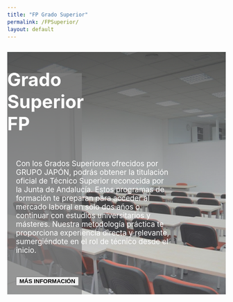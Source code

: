 ```yaml
---
title: "FP Grado Superior"
permalink: /FPSuperior/
layout: default
---
```



<div class="splash-container">
  <!-- Full-width background image -->
  <img src="/assets/images/CABECERA.png" alt="Full Width Image" class="splash-image">

  <!-- Grey transparent background image -->
  <div class="grey-background"></div>

  <!-- Text title at top right -->
  <div class="top-left">Grado Superior FP</div>

  <!-- Right image upfront -->
  <img src="/assets/images/profesorPablo2.png" alt="Right Image" class="right-image">

  <!-- Text content at bottom left -->
  <div class="bottom-left">
    <p>Con los Grados Superiores ofrecidos por GRUPO JAPÓN, podrás obtener la titulación oficial de Técnico Superior reconocida por la Junta de Andalucía. Estos programas de formación te preparan para acceder al mercado laboral en solo dos años o continuar con estudios universitarios y másteres. Nuestra metodología práctica te proporciona experiencia directa y relevante, sumergiéndote en el rol de técnico desde el inicio.</p>
    <button class="plan-button2" onclick="location.href='https://japonformacion.netlify.app/contacto/'" style="font-weight: 700;">MÁS INFORMACIÓN</button>
  </div>
</div>


<style>
  .splash-container {
  position: relative;
  width: 100%;
  max-width: none;
  overflow: hidden;
  margin-bottom: 3em;
  padding: 0;
  padding-top: 3.5em;
  margin-top: 2em;
  display: grid;
  grid-template-columns: repeat(2, 1fr); /* 2 columns: auto for image width, 1fr for rest */
  grid-template-rows: 142px 1fr; /* 2 rows: auto for title, auto for text */
  grid-column-gap: 20px; /* Adjust spacing between columns */
  grid-row-gap: 20px; /* Adjust spacing between rows */
  align-items: end;
}

.splash-image {
  width: 100%;
  height: 100%;
  position: absolute;
  top: 0;
  left: 0;
  object-fit: cover;
  z-index: -1;
  margin: 0;
}

.top-left {
  grid-row: 1 / 2; /* First row */
  grid-column: 1 / 2; /* Now in the first column */
  font-size: 42px;
  font-weight: 700;
  color: white;
  z-index: 10; /* Ensure above background image */
  text-align: left;
  margin-right: 6.25em;
  margin-left: auto;
}

.right-image {
  grid-row: 1 / 3; /* Both rows */
  grid-column: 2 / 3; /* Now in the second column */
  width: 370px;
  z-index: 10; /* Ensure above background image */
  margin: 0 auto;
  transform: translateX(calc(-50% + 80px));
}

.grey-background {
  background-color: rgba(127, 127, 127, 0.7); /* Semi-transparent grey */
  position: absolute; /* Ensures it stays within the container */
  top: 0;
  left: 0;
  width: 50%; /* Occupy the left half of the splash container */
  height: 100%; /* Full height of the splash container */
  z-index: 5; /* Below the text but above the background image */
  margin-top: 3.5em;
  transform: translateX(-80px);
}

.bottom-left {
  z-index: 10;
  max-width: 600px;
  text-align: left;
  margin-left: auto;
  margin-right: 3em;
  color: white;
  padding: 20px;
  align-self: start;
}

.bottom-left p {
  font-size: 17px;
  margin-bottom: 3em;
}

/* Breakpoint for 3x1 Grid Layout */
@media (min-width: 1024px) {
  .splash-container {
    grid-template-columns: repeat(3, 1fr); /* 3 columns */
    grid-template-rows: 1fr; /* 1 row */
    grid-column-gap: 20px;
    grid-row-gap: 0; /* No row gaps since it's a single row */
  }

  .top-left {
    grid-column: 1 / 2; /* Position the title in the first column */
    grid-row: 1 / 2; /* Single row */
  }

  .right-image {
    grid-column: 3 / 4; /* Move the image to the third column */
    grid-row: 1 / 2; /* Same row */
    width: 370px;
    z-index: 10;
    margin: 0 auto;
    transform: translateX(0); /* Adjust alignment */
  }

  .bottom-left {
    grid-column: 2 / 3; /* Place the text in the second column */
    grid-row: 1 / 2;
    margin-left: 0;
    margin-right: 0;
  }

  .grey-background {
    width: 100%; /* Make sure it covers all columns */
    height: 100%;
    transform: translateX(0); /* Adjust translation */
  }
}



<div style="text-align:center;">
  Encuentra tu título FP oficial
</div>

<div class="plans-container">
  <a href="/FPMedio" class="plan">
    <h2>Grados Medios</h2>
    <p>Accede con el título de ESO, Bachillerato o mediante una prueba de acceso.</p>
  </a>

  <a href="/FPSuperior" class="plan">
    <h2>Grados Superiores</h2>
    <p>Accede con el título de Bachillerato, una FP de Grado Medio o Superior o mediante prueba de acceso.</p>
  </a>

  <a href="/payment_form/?plan=Premium" class="plan">
    <h2>Servicios educativos</h2>
    <p>Lo que sea</p>
  </a>
</div>


<div style="text-align:center; margin: 2em;">
  Preguntas frecuentes
</div>

<div class="faq-container">
  <div id="faq" class="faq">
    <button class="accordion">¿Pregunta 1?
      <img src="/assets/images/angulo-hacia-abajo.png" width="20" height="20" class="accordion-icon">
    </button>
    <div class="panel">
      <p>Respuesta a la pregunta 1.</p>
    </div>

    <button class="accordion">¿Pregunta 2?
      <img src="/assets/images/angulo-hacia-abajo.png" width="20" height="20" class="accordion-icon">
    </button>
    <div class="panel">
      <p>Respuesta a la pregunta 2.</p>
    </div>

    <button class="accordion">¿Pregunta 3?
      <img src="/assets/images/angulo-hacia-abajo.png" width="20" height="20" class="accordion-icon">
    </button>
    <div class="panel">
      <p>Respuesta a la pregunta 3.</p>
    </div>

    <button class="accordion">¿Pregunta 4?
      <img src="/assets/images/angulo-hacia-abajo.png" width="20" height="20" class="accordion-icon">
    </button>
    <div class="panel">
      <p>Respuesta a la pregunta 4.</p>
    </div>
  </div>
</div>



<div style="text-align:center; margin-top:7em">
  ¿Dudas? No te las guardes, pregúntanos.
</div>

<form name="contact" action="/_pages/success.html" method="POST" data-netlify="true" class="contact-form">
  <input type="hidden" name="subject" id="subject" value="Mensaje de (nombre)" />
  
  <p>
    <label for="name">Nombre:</label><br />
    <input type="text" id="name" name="name" required />
  </p>
  
  <p>
    <label for="email">Correo Electrónico:</label><br />
    <input type="email" id="email" name="email" required />
  </p>
  
  <p>
    <label for="phone">Teléfono:</label><br />
    <input type="tel" id="phone" name="phone" required />
  </p>
  
  <p>
    <label for="message">Mensaje:</label><br />
    <textarea id="message" name="message" rows="5" required></textarea>
  </p>
  
  <p style="text-align: center;">
    <button type="submit" class="submit-button">Enviar</button>
  </p>
</form>

<script>
  document.querySelector('form').addEventListener('submit', function(event) {
    var name = document.getElementById('name').value;
    var phone = document.getElementById('phone').value;
    var subjectField = document.getElementById('subject');
    subjectField.value = `Mensaje de ${name} - Teléfono: ${phone}`;
  });
</script>


<style>
.plans-container {
  display: flex;
  justify-content: center;
  flex-wrap: wrap;
}

.plan {
  width: 400px;
  padding: 20px;
  border: 1px solid #ccc;
  border-radius: 8px;
  background: white;
  text-align: center;
  margin: 60px 12px;
  text-decoration: none;
  color: inherit;
  transition: background-color 0.3s ease, box-shadow 0.3s ease;
}

.plan:hover {
  background-color: #f0f0f0;
  box-shadow: 0 4px 8px rgba(0, 0, 0, 0.2);
  text-decoration: none;
}

.plan h2, .plan p {
  margin: 0;
  color: inherit;
}

.contact-form {
  max-width: 600px;
  margin: 0 auto;
  text-align: left;
}

.faq-container {
  width: 100%;
  max-width: 41rem;
  margin: 4em auto;
  text-align: left;
}

.accordion {
  background-color: transparent !important;
  outline: 0 !important;
  width: 100%;
  padding: 20px;
  text-align: left;
  border: none;
  cursor: pointer;
  line-height: 40px;
  background-color: transparent;
  color: black;
  outline: none;
  display: flex;
  justify-content: space-between;
  align-items: center;
  border-top: 1px solid #ccc;
}

.accordion-icon {
  transition: transform 0.3s ease;
}

.accordion-icon.rotated {
  transform: rotate(180deg);
}

.panel {
  padding: 0 18px;
  height: 0;
  overflow: hidden;
  transition: height 0.3s ease;
}

.panel.open {
  height: auto;
}

.plan-button:hover {
  background-color: #9b1b20;
}

.submit-button {
  background-color: #e31c24;
  color: white;
  border: none;
  padding: 15px 100px;
  margin: 40px;
  text-align: center;
  font-size: 20px;
  border-radius: 5px;
  cursor: pointer;
}

.submit-button:hover {
  background-color: #9b1b20;
}
</style>

<script>
  var accordions = document.querySelectorAll(".accordion");

  accordions.forEach(function(accordion) {
    accordion.addEventListener("click", function() {
      this.classList.toggle("active");
      var icon = this.querySelector(".accordion-icon");
      icon.classList.toggle("rotated");

      var panel = this.nextElementSibling;
      if (panel.style.height) {
        panel.style.height = null;
      } else {
        panel.style.height = panel.scrollHeight + "px";
      }
    });
  });
</script>
